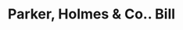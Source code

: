 ---
doi: 10.7916/D8B86M4D
date_other: '1900'
date_other_textual: 1900-1909
form: printed ephemera
genre:
- Invoices
name:
- Parker, Holmes & Co.
object_in_context_url: https://biggert.cul.columbia.edu/items/view/ave_biggert_00436
subject_hierarchical_geographic:
- Boston, Massachusetts, United States
subject_name:
- Parker, Holmes & Co.
title: Parker, Holmes & Co.. Bill
sort_title: Parker, Holmes & Co.. Bill
call_number: ave_biggert_00436
coordinates:
- 42.35805555555556,-71.06361111111111
pid: ave_biggert_00436
identifiers: ave_biggert_00436
thumbnail: https://derivativo-2.library.columbia.edu/iiif/2/ldpd:344192/full/!256,256/0/native.jpg
permalink: "/items/ave_biggert_00436/"
layout: iiif-image-page
---